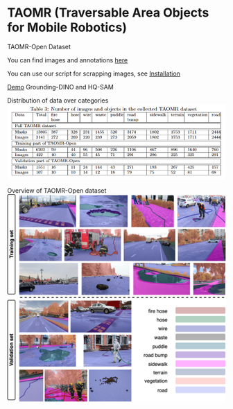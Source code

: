 # TAOMR (Traversable Area Objects for Mobile Robotics)

TAOMR-Open Dataset

You can find images and annotations [here](https://disk.yandex.ru/d/jgPVF8LYohKM5g)

You can use our script for scrapping images, see [Installation](https://github.com/OlgaMatykina/TAOMR/blob/main/TAOMR_Scrapper/INSTALL.md)

[Demo](https://github.com/OlgaMatykina/TAOMR/blob/main/Grounded_HQ_SAM_demo.ipynb) Grounding-DINO and HQ-SAM

Distribution of data over categories
![](https://github.com/OlgaMatykina/TAOMR/blob/main/images/distribution.PNG)

Overview of TAOMR-Open dataset
![](https://github.com/OlgaMatykina/TAOMR/blob/main/images/dataset_vis.png)
